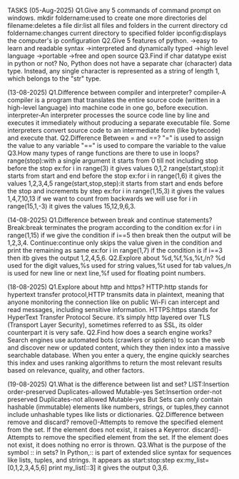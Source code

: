 TASKS
(05-Aug-2025)
Q1.Give any 5 commands of command prompt on windows.
   mkdir foldername:used to create one more directories
   del filename:deletes a file
   dir:list all files and folders in the current directory
   cd foldername:changes current directory to specified folder
   ipconfig:displays the computer's ip configuration
Q2.Give 5 features of python.
  ->easy to learn and readable syntax
  ->interpreted and dynamically typed
  ->high level language
  ->portable
  ->free and open source
Q3.Find if char datatype exist in python or not?
   No, Python does not have a separate char (character) data type. Instead, any single character is represented as a string of length 1, which belongs to the "str" type.
   
(13-08-2025)
Q1.Difference between compiler and interpreter?
   compiler-A compiler is a program that translates the entire source code (written in a high-level language) into machine code  in one go, before execution.
   interpreter-An interpreter processes the source code line by line and executes it immediately without producing a separate executable file. Some interpreters convert source code to an intermediate form (like        bytecode) and execute that.
Q2.Difference Between = and ==?
   "=" is used to assign the value to any variable
   "==" is used to compare the variable to the value
Q3.How many types of range functions are there to use in loops?
   range(stop):with a single argument it starts from 0 till not including stop before the stop ex:for i in range(3) it gives values 0,1,2
   range(start,stop):it starts from start and end before the stop ex:for i in range(1,6) it gives the values 1,2,3,4,5
   range(start,stop,step):it starts from start and ends before the stop and increments by step ex:for i in range(1,15,3) it gives the values 1,4,7,10,13 if we want to count from backwards we will use for i in                                        range(15,1,-3) it gives the values 15,12,9,6,3.

(14-08-2025)
Q1.Difference between break and continue statements?
   Break:break terminates the program according to the condition ex:for i in range(1,15) if we give the condition if i==5 then break then the output will be 1,2,3,4.
   Continue:continue only skips the value given in the condition and print the remaining as same ex:for i in range(1,7) if the condition is if i==3 then itb gives the output 1,2,4,5,6.
Q2.Explore about %d,%f,%s,%t,/n?
   %d used for the digit values,%s used for string values,%t used for tab values,/n is used for new line or next line,%f used for floating point numbers.
   
(18-08-2025)
Q1.Explore about http and https?
   HTTP:http stands for hypertext transfer protocol,HTTP transmits data in plaintext, meaning that anyone monitoring the connection like on public Wi-Fi can intercept and read messages, including sensitive                information.
   HTTPS:https stands for HyperText Transfer Protocol Secure. it’s simply http layered over TLS (Transport Layer Security), sometimes referred to as SSL, its older counterpart it is very safe.
Q2.Find how does a search engine works?
   Search engines use automated bots (crawlers or spiders) to scan the web and discover new or updated content, which they then index into a massive searchable database. When you enter a query, the engine quickly    searches this index and uses ranking algorithms to return the most relevant results based on relevance, quality, and other factors.

(19-08-2025)
Q1.What is the difference between list and set?
   LIST:Insertion order-preserved
        Duplicates-allowed
        Mutable-yes
   Set:Insertion order-not preserved
       Duplicates-not allowed
       Mutable-yes
       But Sets can only contain hashable (immutable) elements like numbers, strings, or tuples,they cannot include unhashable types like lists or dictionaries.
Q2.Difference between remove and discard?
   remove()-Attempts to remove the specified element from the set. If the element does not exist, it raises a Keyerror.
   discard()-Attempts to remove the specified element from the set. If the element does not exist, it does nothing no error is thrown.
Q3.What is the purpose of the symbol :: in sets?
   In Python,:: is part of extended slice syntax for sequences like lists, tuples, and strings. It appears as start:stop:step
   ex:my_list=[0,1,2,3,4,5,6] print my_list[::3] it gives the output 0,3,6.
